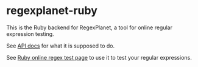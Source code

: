 # regexplanet-ruby

This is the Ruby backend for RegexPlanet, a tool for online regular expression testing.

See [API docs](http://www.regexplanet.com/support/api.html) for what it is supposed to do.

See [Ruby online regex test page](http://www.regexplanet.com/advanced/ruby/index.html) to use it to test your regular expressions.

